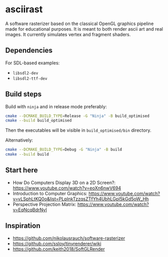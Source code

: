 # asciirast

A software rasterizer based on the classical OpenGL graphics pipeline made for educational purposes.
It is meant to both render ascii art and real images. It currently simulates vertex and fragment shaders.

## Dependencies
For SDL-based examples:
- `libsdl2-dev`
- `libsdl2-ttf-dev`

## Build steps

Build with `ninja` and in release mode preferably:
```bash
cmake --DCMAKE_BUILD_TYPE=Release -G "Ninja" -B build_optimised
cmake --build build_optimised
```
Then the executables will be visible in `build_optimised/bin` directory.

Alternatively:
```bash
cmake --DCMAKE_BUILD_TYPE=Debug -G "Ninja" -B build
cmake --build build
```

## Start here
- How Do Computers Display 3D on a 2D Screen?: https://www.youtube.com/watch?v=eoXn6nwV694
- Introduction to Computer Graphics: https://www.youtube.com/watch?v=vLSphLtKQ0o&list=PLplnkTzzqsZTfYh4UbhLGpI5kGd5oW_Hh
- Perspective Projection Matrix: https://www.youtube.com/watch?v=EqNcqBdrNyI

## Inspiration
- https://github.com/nikolausrauch/software-rasterizer
- https://github.com/ssloy/tinyrenderer/wiki
- https://github.com/keith2018/SoftGLRender
